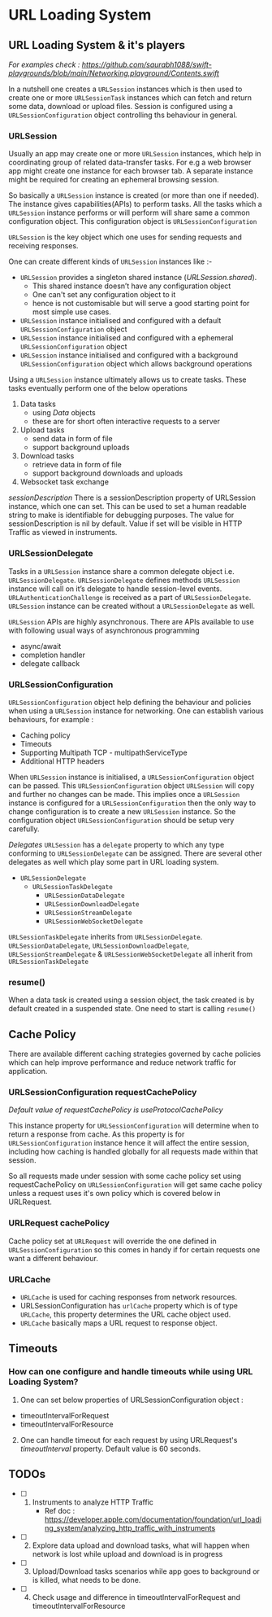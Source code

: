 #  URL Loading System


 ## URL Loading System & it's players
 
 *For examples check : https://github.com/saurabh1088/swift-playgrounds/blob/main/Networking.playground/Contents.swift*
 
 In a nutshell one creates a `URLSession` instances which is then used to create one or more `URLSessionTask` instances
 which can fetch and return some data, download or upload files. Session is configured using a `URLSessionConfiguration`
 object controlling ths behaviour in general.
 
 ### URLSession
 Usually an app may create one or more `URLSession` instances, which help in coordinating group of related data-transfer
 tasks. For e.g a web browser app might create one instance for each browser tab. A separate instance might be required
 for creating an ephemeral browsing session.

 So basically a `URLSession` instance is created (or more than one if needed). The instance gives capabilities(APIs) to
 perform tasks. All the tasks which a `URLSession` instance performs or will perform will share same a common
 configuration object. This configuration object is `URLSessionConfiguration`
 
 `URLSession` is the key object which one uses for sending requests and receiving responses.

 One can create different kinds of `URLSession` instances like :-

 - `URLSession` provides a singleton shared instance (*URLSession.shared*).
   - This shared instance doesn’t have any configuration object
   - One can't set any configuration object to it
   - hence is not customisable but will serve a good starting point for most simple use cases.
 - `URLSession` instance initialised and configured with a default `URLSessionConfiguration` object
 - `URLSession` instance initialised and configured with a ephemeral `URLSessionConfiguration` object
 - `URLSession` instance initialised and configured with a background `URLSessionConfiguration` object which allows
 background operations


 Using a `URLSession` instance ultimately allows us to create tasks. These tasks eventually perform one of the below operations

 1. Data tasks
    - using *Data* objects
    - these are for short often interactive requests to a server
 2. Upload tasks
    - send data in form of file
    - support background uploads
 3. Download tasks
    - retrieve data in form of file
    - support background downloads and uploads
 4. Websocket task exchange
 
*sessionDescription*
There is a sessionDescription property of URLSession instance, which one can set. This can be used to set a human readable
string to make is identifiable for debugging purposes. The value for sessionDescription is nil by default. Value if set will
be visible in HTTP Traffic as viewed in instruments.

 ### URLSessionDelegate

 Tasks in a `URLSession` instance share a common delegate object i.e. `URLSessionDelegate`.
 `URLSessionDelegate` defines methods `URLSession` instance will call on it’s delegate to handle session-level events.
 `URLAuthenticationChallenge` is received as a part of `URLSessionDelegate`.
 `URLSession` instance can be created without a `URLSessionDelegate` as well.


 `URLSession` APIs are highly asynchronous. There are APIs available to use with following usual ways of asynchronous programming
 - async/await
 - completion handler
 - delegate callback


 ### URLSessionConfiguration

 `URLSessionConfiguration` object help defining the behaviour and policies when using a `URLSession` instance for networking. One can establish various behaviours, for example :
 - Caching policy
 - Timeouts
 - Supporting Multipath TCP - multipathServiceType
 - Additional HTTP headers


 When `URLSession` instance is initialised, a `URLSessionConfiguration` object can be passed.
 This `URLSessionConfiguration` object `URLSession` will copy and further no changes can be made.
 This implies once a `URLSession` instance is configured for a `URLSessionConfiguration` then the
 only way to change configuration is to create a new `URLSession` instance. So the configuration object
 `URLSessionConfiguration` should be setup very carefully.
 
 *Delegates*
 `URLSession` has a `delegate` property to which any type conforming to `URLSessionDelegate` can
 be assigned. There are several other delegates as well which play some part in URL loading system.
 
 - `URLSessionDelegate`
    - `URLSessionTaskDelegate`
        - `URLSessionDataDelegate`
        - `URLSessionDownloadDelegate`
        - `URLSessionStreamDelegate`
        - `URLSessionWebSocketDelegate`
 
 
 `URLSessionTaskDelegate` inherits from `URLSessionDelegate`.
 `URLSessionDataDelegate`, `URLSessionDownloadDelegate`, `URLSessionStreamDelegate`
 & `URLSessionWebSocketDelegate` all inherit from `URLSessionTaskDelegate`
 
 ### resume()
 
 When a data task is created using a session object, the task created is by default created in a suspended state. One need
 to start is calling `resume()`

## Cache Policy

There are available different caching strategies governed by cache policies which can help improve performance and
reduce network traffic for application.

### URLSessionConfiguration requestCachePolicy

*Default value of requestCachePolicy is useProtocolCachePolicy*

This instance property for `URLSessionConfiguration` will determine when to return a response from cache. As this property
is for `URLSessionConfiguration` instance hence it will affect the entire session, including how caching is handled
globally for all requests made within that session.

So all requests made under session with some cache policy set using requestCachePolicy
on `URLSessionConfiguration` will get same cache policy unless a request uses it's
own policy which is covered below in URLRequest.

### URLRequest cachePolicy

Cache policy set at `URLRequest` will override the one defined in `URLSessionConfiguration`
so this comes in handy if for certain requests one want a different behaviour.

### URLCache

- `URLCache` is used for caching responses from network resources.
- URLSessionConfiguration has `urlCache` property which is of type `URLCache`, this
property determines the URL cache object used.
- `URLCache` basically maps a URL request to response object.


## Timeouts

### How can one configure and handle timeouts while using URL Loading System?

1. One can set below properties of URLSessionConfiguration object :
- timeoutIntervalForRequest
- timeoutIntervalForResource

2. One can handle timeout for each request by using URLRequest's *timeoutInterval* property. Default value is 60 seconds.


## TODOs

- [ ] 1. Instruments to analyze HTTP Traffic
      - Ref doc : https://developer.apple.com/documentation/foundation/url_loading_system/analyzing_http_traffic_with_instruments

- [ ] 2. Explore data upload and download tasks, what will happen when network is lost while upload and download is in progress
- [ ] 3. Upload/Download tasks scenarios while app goes to background or is killed, what needs to be done.
- [ ] 4. Check usage and difference in timeoutIntervalForRequest and timeoutIntervalForResource
